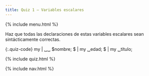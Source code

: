 ```yaml
---
title: Quiz 1 — Variables escalares
---
```


{% include menu.html %}

Haz que todas las declaraciones de estas variables escalares sean sintácticamente correctas.

{:.quiz-code}
my | ␣␣ $nombre;
$ | my ␣edad;
$ | my ␣título;

{% include quiz.html %}

{% include nav.html %}